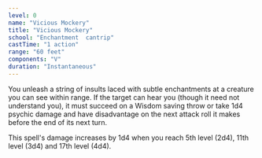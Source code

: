 ```yaml
---
level: 0
name: "Vicious Mockery"
title: "Vicious Mockery"
school: "Enchantment  cantrip"
castTime: "1 action"
range: "60 feet"
components: "V"
duration: "Instantaneous"
---
```


You unleash a string of insults laced with subtle enchantments at a creature you can see within range. If the target can hear you (though it need not understand you), it must succeed on a Wisdom saving throw or take 1d4 psychic damage and have disadvantage on the next attack roll it makes before the end of its next turn.

This spell's damage increases by 1d4 when you reach 5th level (2d4), 11th level (3d4) and 17th level (4d4).
